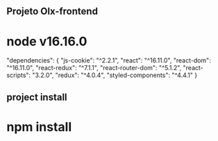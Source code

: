 ## Projeto Olx-frontend
# node v16.16.0
"dependencies": {
    "js-cookie": "^2.2.1",
    "react": "^16.11.0",
    "react-dom": "^16.11.0",
    "react-redux": "^7.1.1",
    "react-router-dom": "^5.1.2",
    "react-scripts": "3.2.0",
    "redux": "^4.0.4",
    "styled-components": "^4.4.1"
  }

## project install
# npm install
